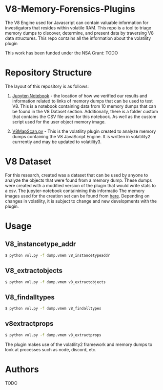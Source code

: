 # V8-Memory-Forensics-Plugins

The V8 Engine used for Javascript can contain valuable information for investigators that resides within volatile RAM. This repo is a tool to triage memory dumps to discover, determine, and present data by traversing V8 data structures. This repo contains all the information about the volatility plugin 

This work has been funded under the NSA Grant: TODO

# Repository Structure

The layout of this repository is as follows:
1. [Jupyter-Notebook](data/V8_recovery_analysis.ipynb) - the location of how we verified our results and information related to links of memory dumps that can be used to test V8. This is a notebook containing data from 10 memory dumps that can be found in the V8 Dataset section. Additionally, there is a folder custom that contains the CSV file used for this notebook. As well as the custom script used for the user object memory image.

2. [V8MapScan.py](plugins/V8MapScan.py) - This is the volatility plugin created to analyze memory dumps containing the V8 JavaScript Engine. It is written in volatility2 currrently and may be updated to volatility3.

# V8 Dataset

For this research, created was a dataset that can be used by anyone to analyze the objects that were found from a memory dump.
These dumps were created with a modified version of the plugin that would write stats to a csv. The jupyter-notebook containining this informatio The memory images used for the creation set can be found from [here](https://unhnewhaven-my.sharepoint.com/:f:/g/personal/hjohn5_unh_newhaven_edu/EpcBPe3HJbFHmVOhcKpFe3MBGR3jgHc99Jkv16QNDKALXA?e=tARW24).
Depending on changes in volatility, it is subject to change and new developments with the plugin.

# Usage

## V8_instancetype_addr
```bash
$ python vol.py -f dump.vmem v8_instancetypeaddr
```


## V8_extractobjects
```bash
$ python vol.py -f dump.vmem v8_extractobjects
```

## V8_findalltypes
```bash
$ python vol.py -f dump.vmem v8_findalltypes
```

## v8extractprops

```bash
$ python vol.py -f dump.vmem v8_extractprops
```

The plugin makes use of the volatility2 framework and memory dumps to look at processes such as node, discord, etc. 


# Authors

TODO